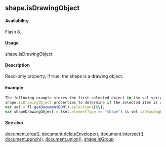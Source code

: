 ## shape.isDrawingObject

#### Availability

Flash 8.

#### Usage

shape.isDrawingObject

#### Description

Read-only property; if true, the shape is a drawing object.

#### Example

```javascript
The following example stores the first selected object in the sel variable and then uses the [element.elementType](#!wielmic/developers-animatesdk-docs/test/Element_object/element1.md) and
shape.isDrawingObject properties to determine if the selected item is a drawing object:
var sel = fl.getDocumentDOM().selection\[0\];
var shapeDrawingObject = (sel.elementType == "shape") && sel.isDrawingObject; fl.trace(shapeDrawingObject);

```
#### See also

[document.crop()](#!wielmic/developers-animatesdk-docs/test/Document_object/docume37.md), [document.deleteEnvelope()](#!wielmic/developers-animatesdk-docs/test/Document_object/docume41.md), [document.intersect()](#!wielmic/developers-animatesdk-docs/test/Document_object/docume97.md), [document.punch()](#!wielmic/developers-animatesdk-docs/test/Document_object/docum230.md), [document.union()](#!wielmic/developers-animatesdk-docs/test/Document_object/docu6120.md), [shape.isGroup](#!wielmic/developers-animatesdk-docs/test/Shape_object/shape8.md)
